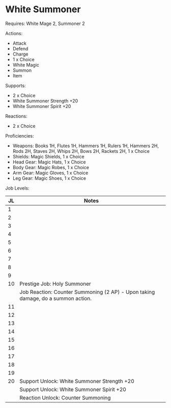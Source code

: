 # White Summoner

Requires: White Mage 2, Summoner 2

Actions:

- Attack
- Defend
- Charge
- 1 x Choice
- White Magic
- Summon
- Item

Supports:

- 2 x Choice
- White Summoner Strength +20
- White Summoner Spirit +20

Reactions:

- 2 x Choice

Proficiencies:

- Weapons: Books 1H, Flutes 1H, Hammers 1H, Rulers 1H, Hammers 2H, Rods 2H, Staves 2H, Whips 2H, Bows 2H, Rackets 2H, 1 x Choice
- Shields: Magic Shields, 1 x Choice
- Head Gear: Magic Hats, 1 x Choice
- Body Gear: Magic Robes, 1 x Choice
- Arm Gear: Magic Gloves, 1 x Choice
- Leg Gear: Magic Shoes, 1 x Choice

Job Levels:

| JL | Notes |
| --- | --- |
| 1 | 
| 2 | 
| 3 | 
| 4 | 
| 5 | 
| 6 | 
| 7 | 
| 8 | 
| 9 | 
| 10 | Prestige Job: Holy Summoner
|    | Job Reaction: Counter Summoning (2 AP) - Upon taking damage, do a summon action.
| 11 | 
| 12 | 
| 13 | 
| 14 | 
| 15 | 
| 16 | 
| 17 | 
| 18 | 
| 19 | 
| 20 | Support Unlock: White Summoner Strength +20
|    | Support Unlock: White Summoner Spirit +20
|    | Reaction Unlock: Counter Summoning

